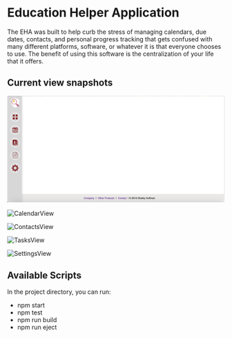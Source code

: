 # Education Helper Application

The EHA was built to help curb the stress of managing calendars, due dates, contacts, and personal progress tracking that gets confused with many different platforms, software, or whatever it is that everyone chooses to use. The benefit of using this software is the centralization of your life that it offers.

## Current view snapshots

![HomeView](Snapshots/eha-home.png)

![CalendarView](Snapshots/CreateView.png)

![ContactsView](Snapshots/Side-Drawer.png)

![TasksView]()

![SettingsView]()

## Available Scripts

In the project directory, you can run:
- npm start
- npm test
- npm run build
- npm run eject
